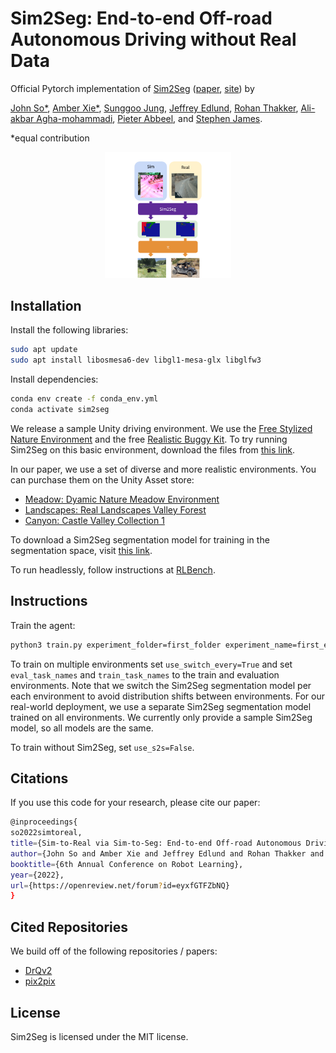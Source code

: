 # Sim2Seg: End-to-end Off-road Autonomous Driving without Real Data

Official Pytorch implementation of [Sim2Seg](https://arxiv.org/abs/2210.14721) ([paper](https://arxiv.org/abs/2210.14721), [site](https://sites.google.com/view/sim2segcorl2022/home)) by

[John So\*](https://www.johnrso.xyz/), [Amber Xie\*](https://amberxie88.github.io/), [Sunggoo Jung](https://www.linkedin.com/in/sunggoo-jung-82755b94/), [Jeffrey Edlund](https://www-robotics.jpl.nasa.gov/who-we-are/people/jeffrey_edlund/), [Rohan Thakker](https://www-robotics.jpl.nasa.gov/who-we-are/people/rohan_thakker/), [Ali-akbar Agha-mohammadi](https://www-robotics.jpl.nasa.gov/who-we-are/people/ali_agha/), [Pieter Abbeel](https://people.eecs.berkeley.edu/~pabbeel/), and [Stephen James](https://stepjam.github.io/).


\*equal contribution

<p align="center">
  <img width="40%" src="overview.png">
 </p>

## Installation

Install the following libraries:
```sh
sudo apt update
sudo apt install libosmesa6-dev libgl1-mesa-glx libglfw3
```

Install dependencies:
```sh
conda env create -f conda_env.yml
conda activate sim2seg
```

We release a sample Unity driving environment. We use the [Free Stylized Nature Environment](https://assetstore.unity.com/packages/3d/environments/free-stylized-nature-environment-96371) and the free [Realistic Buggy Kit](https://assetstore.unity.com/packages/tools/physics/realistic-buggy-kit-62978). To try running Sim2Seg on this basic environment, download the files from [this link](https://drive.google.com/drive/folders/1jsAb-9eL6vDkauUiKYazaW0utZ43INX1?usp=sharing).

In our paper, we use a set of diverse and more realistic environments. You can purchase them on the Unity Asset store: 
- [Meadow: Dyamic Nature Meadow Environment](https://assetstore.unity.com/packages/3d/vegetation/meadow-environment-dynamic-nature-132195)
- [Landscapes: Real Landscapes Valley Forest](https://assetstore.unity.com/packages/3d/environments/real-landscapes-valley-forest-194338)
- [Canyon: Castle Valley Collection 1](https://assetstore.unity.com/packages/3d/environments/castle-valley-collection-1-hdrp-165031)

To download a Sim2Seg segmentation model for training in the segmentation space, visit [this link](https://drive.google.com/drive/folders/1jsAb-9eL6vDkauUiKYazaW0utZ43INX1?usp=sharing).

To run headlessly, follow instructions at [RLBench](https://github.com/stepjam/RLBench).

## Instructions

Train the agent:
```sh
python3 train.py experiment_folder=first_folder experiment_name=first_experiment
```

To train on multiple environments set `use_switch_every=True` and set `eval_task_names` and `train_task_names` to the train and evaluation environments. Note that we switch the Sim2Seg segmentation model per each environment to avoid distribution shifts between environments. For our real-world deployment, we use a separate Sim2Seg segmentation model trained on all environments. We currently only provide a sample Sim2Seg model, so all models are the same.

To train without Sim2Seg, set `use_s2s=False`. 

## Citations
If you use this code for your research, please cite our paper:
```sh
@inproceedings{
so2022simtoreal,
title={Sim-to-Real via Sim-to-Seg: End-to-end Off-road Autonomous Driving Without Real Data},
author={John So and Amber Xie and Jeffrey Edlund and Rohan Thakker and Sunggoo Jung and Ali-akbar Agha-mohammadi and Pieter Abbeel and Stephen James},
booktitle={6th Annual Conference on Robot Learning},
year={2022},
url={https://openreview.net/forum?id=eyxfGTFZbNQ}
}
```

## Cited Repositories

We build off of the following repositories / papers:
- [DrQv2](https://github.com/facebookresearch/drqv2)
- [pix2pix](https://github.com/junyanz/pytorch-CycleGAN-and-pix2pix)

## License
Sim2Seg is licensed under the MIT license. 
